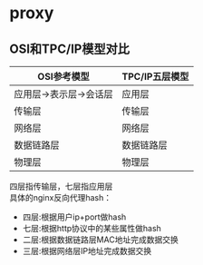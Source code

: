 # proxy
## OSI和TPC/IP模型对比
| OSI参考模型 | TPC/IP五层模型 |
| --- | --- |
|应用层->表示层->会话层|应用层|
|传输层|传输层|
|网络层|网络层|
|数据链路层|数据链路层|
|物理层|物理层|
四层指传输层，七层指应用层  
具体的nginx反向代理hash：  
*   四层:根据用户ip+port做hash
*   七层:根据http协议中的某些属性做hash
*   二层:根据数据链路层MAC地址完成数据交换
*   三层:根据网络层IP地址完成数据交换